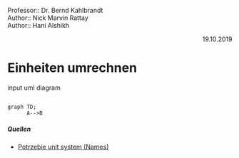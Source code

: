 Professor:: Dr. Bernd Kahlbrandt  
Author:: Nick Marvin Rattay  
Author:: Hani Alshikh  
<div style="text-align: right">19.10.2019</div>

# Einheiten umrechnen


input uml diagram

```mermaid

graph TD;
      A-->B

```



##### Quellen
- [Potrzebie unit system (Names)](https://tex.stackexchange.com/questions/369070/can-one-use-the-potrzebie-unit-system-in-latex)